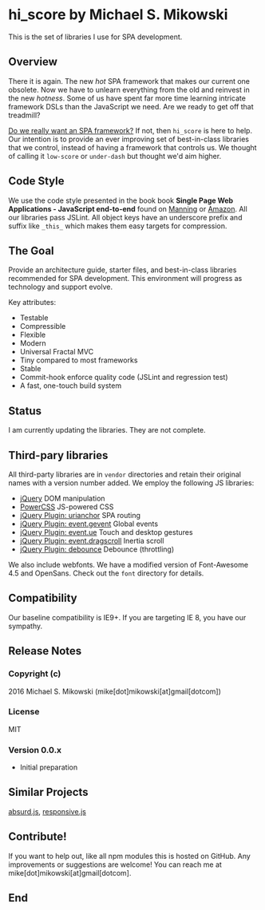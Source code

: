 # hi\_score by Michael S. Mikowski
This is the set of libraries I use for SPA development.

## Overview
There it is again. The new *hot* SPA framework that makes our current
one obsolete.  Now we have to unlearn everything from the old and reinvest
in the new *hotness*. Some of us have spent far more time learning
intricate framework DSLs than the JavaScript we need. Are we ready to get
off that treadmill?

[Do we really want an SPA framework?][7] If not, then `hi_score`
is here to help. Our intention is to provide an ever improving set of
best-in-class libraries that we control, instead of having a framework
that controls us.  We thought of calling it `low-score` or `under-dash`
but thought we'd aim higher.


## Code Style
We use the code style presented in the book book
**Single Page Web Applications - JavaScript end-to-end**
found on [Manning][8] or [Amazon][9].
All our libraries pass JSLint.  All object keys have an underscore
prefix and suffix like `_this_` which makes them easy targets for compression.

## The Goal
Provide an architecture guide, starter files, and best-in-class libraries
recommended for SPA development. This environment will progress as
technology and support evolve.

Key attributes:

- Testable
- Compressible
- Flexible
- Modern
- Universal Fractal MVC
- Tiny compared to most frameworks
- Stable
- Commit-hook enforce quality code (JSLint and regression test)
- A fast, one-touch build system

## Status
I am currently updating the libraries. They are not complete.

## Third-pary libraries
All third-party libraries are in `vendor` directories and retain
their original names with a version number added.  We employ the
following JS libraries:

- [jQuery][0] DOM manipulation
- [PowerCSS][1] JS-powered CSS
- [jQuery Plugin: urianchor][2] SPA routing
- [jQuery Plugin: event.gevent][3] Global events
- [jQuery Plugin: event.ue][4] Touch and desktop gestures
- [jQuery Plugin: event.dragscroll][5] Inertia scroll
- [jQuery Plugin: debounce][6] Debounce (throttling)

We also include webfonts.  We have a modified version of Font-Awesome 4.5
and OpenSans. Check out the `font` directory for details.

## Compatibility
Our baseline compatibility is IE9+.  If you are targeting IE 8, you have our
sympathy.

## Release Notes
### Copyright (c)
2016 Michael S. Mikowski (mike[dot]mikowski[at]gmail[dotcom])

### License
MIT

### Version 0.0.x
- Initial preparation

## Similar Projects
[absurd.js][11], [responsive.js][12]

## Contribute!
If you want to help out, like all npm modules this is hosted on
GitHub. Any improvements or suggestions are welcome!
You can reach me at mike[dot]mikowski[at]gmail[dotcom].

## End
[0]:http://jquery.org
[1]:http://powercss.org
[2]:https://www.npmjs.com/package/jquery.urianchor
[3]:https://www.npmjs.com/package/jquery.event.gevent
[4]:https://www.npmjs.com/package/jquery.event.ue
[5]:https://www.npmjs.com/package/jquery.event.dragscroll
[6]:https://github.com/cowboy/jquery-throttle-debounce
[7]:http://mmikowski.github.io/no-frameworks
[8]:https://www.manning.com/books/single-page-web-applications
[9]:http://www.amazon.com/dp/1617290750
[11]:http://absurdjs.com/
[12]:http://www.responsivejs.com/

